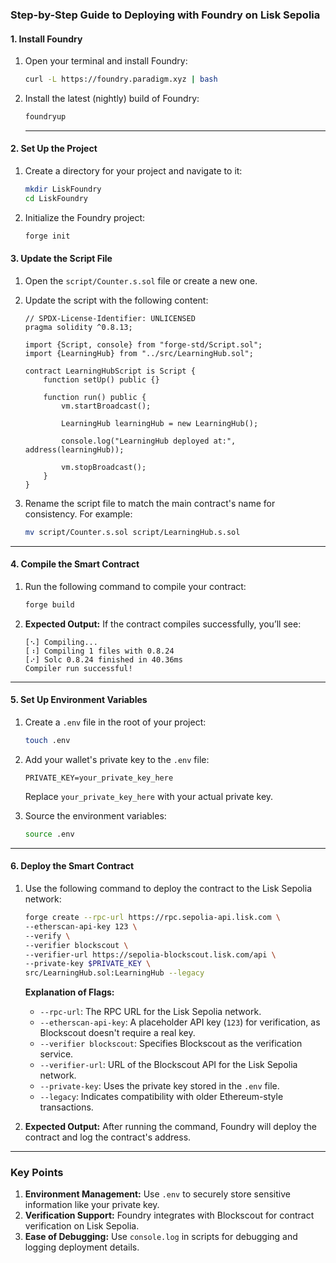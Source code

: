 
### **Step-by-Step Guide to Deploying with Foundry on Lisk Sepolia**

#### **1. Install Foundry**
1. Open your terminal and install Foundry:
   ```bash
   curl -L https://foundry.paradigm.xyz | bash
   ```
2. Install the latest (nightly) build of Foundry:
   ```bash
   foundryup
   ```
   ---

#### **2. Set Up the Project**
1. Create a directory for your project and navigate to it:
   ```bash
   mkdir LiskFoundry
   cd LiskFoundry
   ```
2. Initialize the Foundry project:
   ```bash
   forge init
   ```

#### **3. Update the Script File**
1. Open the `script/Counter.s.sol` file or create a new one.
2. Update the script with the following content:

   ```solidity
   // SPDX-License-Identifier: UNLICENSED
   pragma solidity ^0.8.13;

   import {Script, console} from "forge-std/Script.sol";
   import {LearningHub} from "../src/LearningHub.sol"; 

   contract LearningHubScript is Script {
       function setUp() public {}

       function run() public {
           vm.startBroadcast();
           
           LearningHub learningHub = new LearningHub();

           console.log("LearningHub deployed at:", address(learningHub));

           vm.stopBroadcast();
       }
   }
   ```

3. Rename the script file to match the main contract's name for consistency. For example:
   ```bash
   mv script/Counter.s.sol script/LearningHub.s.sol
   ```

---

#### **4. Compile the Smart Contract**
1. Run the following command to compile your contract:
   ```bash
   forge build
   ```
2. **Expected Output:**
   If the contract compiles successfully, you’ll see:
   ```
   [⠢] Compiling...
   [⠰] Compiling 1 files with 0.8.24
   [⠔] Solc 0.8.24 finished in 40.36ms
   Compiler run successful!
   ```

---

#### **5. Set Up Environment Variables**
1. Create a `.env` file in the root of your project:
   ```bash
   touch .env
   ```
2. Add your wallet's private key to the `.env` file:
   ```env
   PRIVATE_KEY=your_private_key_here
   ```
   Replace `your_private_key_here` with your actual private key.

3. Source the environment variables:
   ```bash
   source .env
   ```

---

#### **6. Deploy the Smart Contract**
1. Use the following command to deploy the contract to the Lisk Sepolia network:
   ```bash
   forge create --rpc-url https://rpc.sepolia-api.lisk.com \
   --etherscan-api-key 123 \
   --verify \
   --verifier blockscout \
   --verifier-url https://sepolia-blockscout.lisk.com/api \
   --private-key $PRIVATE_KEY \
   src/LearningHub.sol:LearningHub --legacy
   ```
   **Explanation of Flags:**
   - `--rpc-url`: The RPC URL for the Lisk Sepolia network.
   - `--etherscan-api-key`: A placeholder API key (`123`) for verification, as Blockscout doesn't require a real key.
   - `--verifier blockscout`: Specifies Blockscout as the verification service.
   - `--verifier-url`: URL of the Blockscout API for the Lisk Sepolia network.
   - `--private-key`: Uses the private key stored in the `.env` file.
   - `--legacy`: Indicates compatibility with older Ethereum-style transactions.

2. **Expected Output:**
   After running the command, Foundry will deploy the contract and log the contract's address.

---

### **Key Points**
1. **Environment Management:** Use `.env` to securely store sensitive information like your private key.
2. **Verification Support:** Foundry integrates with Blockscout for contract verification on Lisk Sepolia.
3. **Ease of Debugging:** Use `console.log` in scripts for debugging and logging deployment details.
